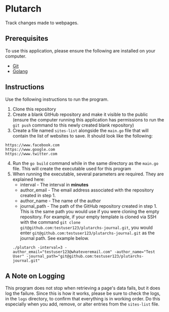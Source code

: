 # Plutarch
Track changes made to webpages.

## Prerequisites
To use this application, please ensure the following are installed on your computer.
* [Git](https://git-scm.com/book/en/v2/Getting-Started-Installing-Git)
* [Golang](https://go.dev/doc/install)  

## Instructions
Use the following instructions to run the program.
1. Clone this repository
2. Create a blank GitHub repository and make it visible to the public (ensure the computer running this application has permissions to run the `git push` command to this newly created blank repository)
3. Create a file named `sites-list` alongside the `main.go` file that will contain the list of websites to save. It should look like the following:
```
https://www.facebook.com
https://www.google.com
https://www.twitter.com
```
4. Run the `go build` command while in the same directory as the `main.go` file. This will create the executable used for this program
5. When running the executable, several parameters are required. They are explained here:
    * interval - The interval in **minutes**
    * author_email - The email address associated with the repository created in step 1.
    * author_name - The name of the author
    * journal_path - The path of the GitHub repository created in step 1. This is the same path you would use if you were cloning the empty repository. For example, if your empty template is cloned via SSH with the command `git clone git@github.com:testuser123/plutarchs-journal.git`, you would enter `git@github.com:testuser123/plutarchs-journal.git` as the journal path. See example below.
    ```
    ./plutarch -interval=3 -author_email="testuser123@whateveremail.com" -author_name="Test User" -journal_path="git@github.com:testuser123/plutarchs-journal.git"
    ```

## A Note on Logging
This program does not stop when retrieving a page's data fails, but it does log the failure. Since this is how it works, please be sure to check the logs, in the `logs` directory, to confirm that everything is in working order. Do this especially when you add, remove, or alter entries from the `sites-list` file.